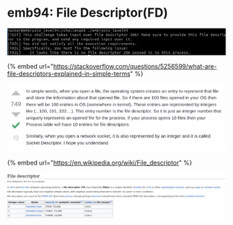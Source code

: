 # emb94: File Descriptor(FD)

![file descriptor? ](<../.gitbook/assets/image (9).png>)

{% embed url="https://stackoverflow.com/questions/5256599/what-are-file-descriptors-explained-in-simple-terms" %}

![](<../.gitbook/assets/image (183).png>)

{% embed url="https://en.wikipedia.org/wiki/File_descriptor" %}

![](<../.gitbook/assets/image (18).png>)
